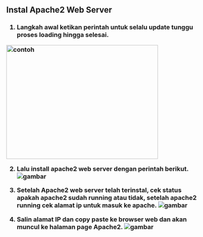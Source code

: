 ## Instal Apache2 Web Server

<h3>

1. Langkah awal ketikan perintah untuk selalu update tunggu proses loading hingga selesai.
<img srcc="https://github.com/Daru-Riono/devops22-dumbways-Daru_Riono/blob/main/Week%201/Day%201/Install%20apache2%20web%20sever/img/3.png" alt="contoh" width="400" height="300">


2. Lalu install apache2 web server dengan perintah berikut.
![gambar](https://github.com/Daru-Riono/devops22-dumbways-Daru_Riono/blob/main/Week%201/Day%201/Install%20apache2%20web%20sever/img/2.png?raw=true)


3. Setelah Apache2 web server telah terinstal, cek status apakah apache2 sudah running atau tidak, setelah apache2 running cek alamat ip untuk masuk ke apache.
![gambar](https://github.com/Daru-Riono/devops22-dumbways-Daru_Riono/blob/main/Week%201/Day%201/Install%20apache2%20web%20sever/img/4.png?raw=true)


4. Salin alamat IP dan copy paste ke browser web dan akan muncul ke halaman page Apache2.
![gambar](https://github.com/Daru-Riono/devops22-dumbways-Daru_Riono/blob/main/Week%201/Day%201/Install%20apache2%20web%20sever/img/1.png?raw=true)</h3>


